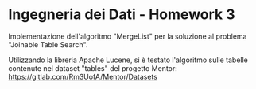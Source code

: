 # Ingegneria dei Dati - Homework 3

Implementazione dell'algoritmo "MergeList" per la soluzione al problema "Joinable Table Search".

Utilizzando la libreria Apache Lucene, si è testato l'algoritmo sulle tabelle contenute nel dataset "tables" del progetto Mentor: https://gitlab.com/Rm3UofA/Mentor/Datasets

